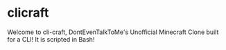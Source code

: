 # clicraft
Welcome to cli-craft, DontEvenTalkToMe's Unofficial Minecraft Clone built for a CLI! It is scripted in Bash!
